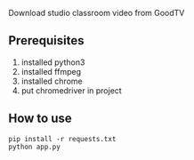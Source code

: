 Download studio classroom video from GoodTV

## Prerequisites

1. installed python3
2. installed ffmpeg
3. installed chrome
4. put chromedriver in project

## How to use

~~~
pip install -r requests.txt
python app.py
~~~
